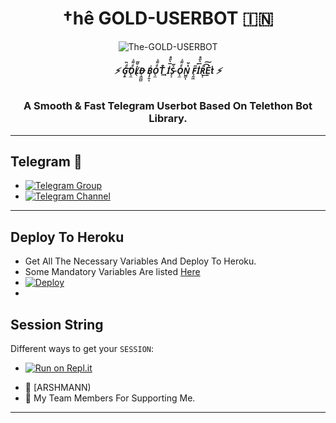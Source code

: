 <h1 align="center">
  <b>†hê GOLD-USERBOT 🇮🇳</b>
</h1>

<p align="center">
  <img src="https://telegra.ph/file/f982bc10e135ec81a0768.jpg" alt="The-GOLD-USERBOT">
</p>

<h6 align="center">
  <b>⚡ G̩̱ͩ̏͜O̖̼ͩ͌͐L̸̖̽̌͂D̶͔̭̪̻ B̩͎͍̾ͅO̖̼ͩ͌͐T̨͈͗̌ͥ I̍̅̀̎̊S̵̙͕̀̃ O̖̼ͩ͌͐N̺̻̔̆ͅ F̘͍͖ͫ͘I̍̅̀̎̊R͉̜̎͡͠Ḛͭ̉̇͟t ⚡</b>
</h6>

<h3 align="center">
  <b>A Smooth & Fast Telegram Userbot Based On Telethon Bot Library.</b>
</h3>

------
## Telegram 🏪
- [![Telegram Group](https://img.shields.io/badge/Telegram-Group-brightgreen)](https://t.me/Gold_UserBotSupport)
- [![Telegram Channel](https://img.shields.io/badge/Telegram-Channel-brightgreen)](https://t.me/Gold_UserbotOfficial)

------
## Deploy To Heroku
- Get All The Necessary Variables And Deploy To Heroku.
- Some Mandatory Variables Are listed [Here](#Variables)
- [![Deploy](https://www.herokucdn.com/deploy/button.svg)](https://dashboard.heroku.com/new?template=https%3A%2F%2Fgithub.com%2Frishab-gold%2FGOLD-USERBOT)
- 
## Session String
Different ways to get your `SESSION`:
* [![Run on Repl.it](https://replit.com/badge/github/TeamUltroid/Ultroid)](https://replit.com/@gold-userbot/GOLD-RISHAB)

- 💖 [ARSHMANN)
- 💖 My Team Members For Supporting Me.

------
